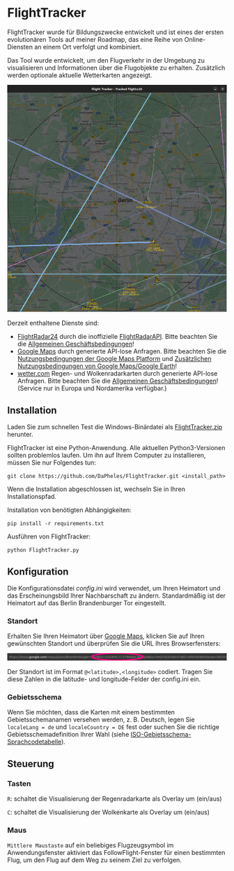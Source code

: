 # FlightTracker

FlightTracker wurde für Bildungszwecke entwickelt und ist eines der ersten evolutionären Tools auf meiner Roadmap, das eine Reihe von Online-Diensten an einem Ort verfolgt und kombiniert.

Das Tool wurde entwickelt, um den Flugverkehr in der Umgebung zu visualisieren und Informationen über die Flugobjekte zu erhalten. Zusätzlich werden optionale aktuelle Wetterkarten angezeigt.

![flighttracker](images/flighttracker.png)

Derzeit enthaltene Dienste sind:
- [FlightRadar24](https://www.flightradar24.com) durch die inoffizielle [FlightRadarAPI](https://github.com/JeanExtreme002/FlightRadarAPI). Bitte beachten Sie die [Allgemeinen Geschäftsbedingungen](https://www.flightradar24.com/terms-and-conditions)!
- [Google Maps](https://www.google.com/maps) durch generierte API-lose Anfragen. Bitte beachten Sie die [Nutzungsbedingungen der Google Maps Platform](https://cloud.google.com/maps-platform/terms) und [Zusätzlichen Nutzungsbedingungen von Google Maps/Google Earth](https://www.google.com/intl/de_DE/help/terms_maps/)!
- [wetter.com](https://www.wetter.com/) Regen- und Wolkenradarkarten durch generierte API-lose Anfragen. Bitte beachten Sie die [Allgemeinen Geschäftsbedingungen](https://www.wetter.com/agb/)! (Service nur in Europa und Nordamerika verfügbar.)

## Installation

Laden Sie zum schnellen Test die Windows-Binärdatei als [FlightTracker.zip](https://pheles.de/FlightTracker.zip) herunter.

FlightTracker ist eine Python-Anwendung. Alle aktuellen Python3-Versionen sollten problemlos laufen. Um ihn auf Ihrem Computer zu installieren, müssen Sie nur Folgendes tun:

```
git clone https://github.com/DaPheles/FlightTracker.git <install_path>
```

Wenn die Installation abgeschlossen ist, wechseln Sie in Ihren Installationspfad.

Installation von benötigten Abhängigkeiten:

```
pip install -r requirements.txt
```

Ausführen von FlightTracker:

```
python FlightTracker.py
```

## Konfiguration

Die Konfigurationsdatei *config.ini* wird verwendet, um Ihren Heimatort und das Erscheinungsbild Ihrer Nachbarschaft zu ändern. Standardmäßig ist der Heimatort auf das Berlin Brandenburger Tor eingestellt.

### Standort

Erhalten Sie Ihren Heimatort über [Google Maps](https://www.google.com/maps), klicken Sie auf Ihren gewünschten Standort und überprüfen Sie die URL Ihres Browserfensters:

![google_maps_url](images/google_maps_url.png)

Der Standort ist im Format ```@<latitude>,<longitude>``` codiert. Tragen Sie diese Zahlen in die latitude- und longitude-Felder der config.ini ein.

### Gebietsschema

Wenn Sie möchten, dass die Karten mit einem bestimmten Gebietsschemanamen versehen werden, z. B. Deutsch, legen Sie ```localeLang = de``` und ```localeCountry = DE``` fest oder suchen Sie die richtige Gebietsschemadefinition Ihrer Wahl (siehe [ISO-Gebietsschema-Sprachcodetabelle](https://gist.github.com/eddieoz/63d839c8a20ef508cfa4fa9562632a21)).

## Steuerung

### Tasten

```R```: schaltet die Visualisierung der Regenradarkarte als Overlay um (ein/aus)

```C```: schaltet die Visualisierung der Wolkenkarte als Overlay um (ein/aus)

### Maus

```Mittlere Maustaste``` auf ein beliebiges Flugzeugsymbol im Anwendungsfenster aktiviert das FollowFlight-Fenster für einen bestimmten Flug, um den Flug auf dem Weg zu seinem Ziel zu verfolgen.
